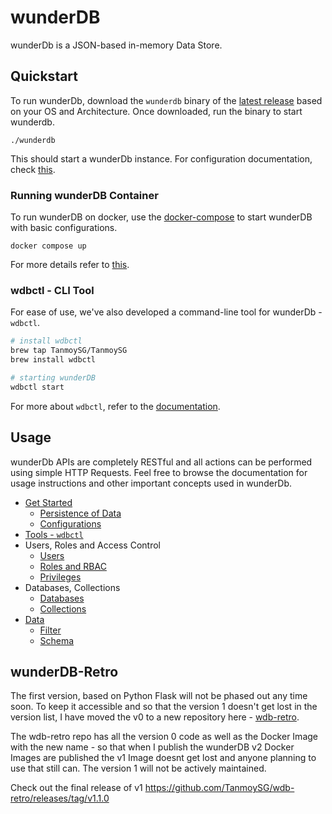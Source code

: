 # wunderDB

wunderDb is a JSON-based in-memory Data Store.
<!--  For persistent data storage wunderDb loads data from and dumps to filesystem at the start and end of it's lifecycle (startup and shutdown). -->

## Quickstart

To run wunderDb, download the `wunderdb` binary of the [latest release](https://github.com/TanmoySG/wunderDB/releases) based on your OS and Architecture. Once downloaded, run the binary to start wunderdb.

```shell
./wunderdb
```

This should start a wunderDb instance. For configuration documentation, check [this](./documentation/README.md#configuration).

### Running wunderDB Container

To run wunderDB on docker, use the [docker-compose](docker-compose.yml) to start wunderDB with basic configurations.
```shell
docker compose up
```

For more details refer to [this](./documentation/README.md#wunderdb-container).

### wdbctl - CLI Tool

For ease of use, we've also developed a command-line tool for wunderDb - `wdbctl`. 

```sh
# install wdbctl
brew tap TanmoySG/TanmoySG
brew install wdbctl

# starting wunderDB
wdbctl start
```

<!-- To specify configuration while starting an instance, use the flags available, eg: `wdbctl start -p <port>` will start the instance on the port value passed. For more flags and how to use then, run `wdbctl start --help`.

Once set, configurations cant be updated with the configuration flags. To override default or existing configurations, use the override flag `-o` `--override`, followed by the configuration flags, eg: `wdbctl start -o -p 5000` will override the existing/default port and run the instance on port 5000. -->

For more about `wdbctl`, refer to the [documentation](./documentation/README.md#wdbctl).


## Usage

<!-- Once wunderDb instance is running, use the [Admin]() credentials to perform any operations required. For additional security, we recommend creating delegate user(s) with coarse-grained access, to perform the actions. -->

wunderDb APIs are completely RESTful and all actions can be performed using simple HTTP Requests. Feel free to browse the documentation for usage instructions and other important concepts used in wunderDb.

<!-- Here's an outline of some of the topics in the documentations. -->

- [Get Started](./documentation/README.md#getting-started)
  - [Persistence of Data](./documentation/README.md#persisting-data)
  - [Configurations](./documentation/README.md#configuration)
- [Tools - `wdbctl`](./documentation/README.md#wdbctl)
- Users, Roles and Access Control
  - [Users](./documentation/README.md#users)
  - [Roles and RBAC](./documentation/README.md#roles)
  - [Privileges](./documentation/README.md#privileges)
- Databases, Collections
  - [Databases](./documentation/README.md#database)
  - [Collections](./documentation/README.md#collections)
- [Data](./documentation/README.md#data)
  - [Filter](./documentation/README.md#filters)
  - [Schema](./documentation/README.md#schema)

## wunderDB-Retro

The first version, based on Python Flask will not be phased out any time soon. To keep it accessible and so that the version 1 doesn't get lost in the version list, I have moved the v0 to a new repository here - [wdb-retro](https://github.com/TanmoySG/wdb-retro).

The wdb-retro repo has all the version 0 code as well as the Docker Image with the new name - so that when I publish the wunderDB v2 Docker Images are published the v1 Image doesnt get lost and anyone planning to use that still can. The version 1 will not be actively maintained.

Check out the final release of v1 <https://github.com/TanmoySG/wdb-retro/releases/tag/v1.1.0>

